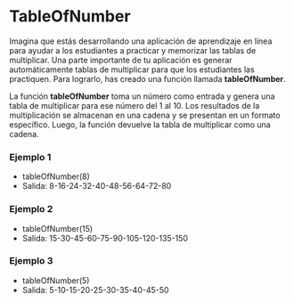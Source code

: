 # TableOfNumber
Imagina que estás desarrollando una aplicación de aprendizaje en línea para ayudar a los estudiantes a practicar y memorizar las tablas de multiplicar. Una parte importante de tu aplicación es generar automáticamente tablas de multiplicar para que los estudiantes las practiquen. Para lograrlo, has creado una función llamada **tableOfNumber**.

La función **tableOfNumber** toma un número como entrada y genera una tabla de multiplicar para ese número del 1 al 10. Los resultados de la multiplicación se almacenan en una cadena y se presentan en un formato específico. Luego, la función devuelve la tabla de multiplicar como una cadena.

### Ejemplo 1
- tableOfNumber(8) 
- Salida: 8-16-24-32-40-48-56-64-72-80

### Ejemplo 2
- tableOfNumber(15) 
- Salida: 15-30-45-60-75-90-105-120-135-150


### Ejemplo 3
- tableOfNumber(5) 
- Salida: 5-10-15-20-25-30-35-40-45-50   

